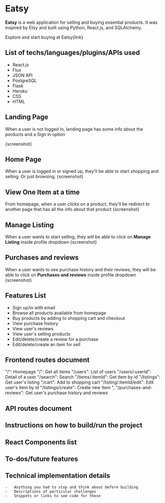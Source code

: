 # Eatsy

**Eatsy** is a web application for selling and buying essential products. It was inspired by Etsy and built using Python, React.js, and SQLAlchemy.

Explore and start buying at Eatsy{link}

## List of techs/languages/plugins/APIs used
-   React.js
-   Flux
-   JSON API
-   PostgreSQL
-   Flask
-   Heroku
- CSS
- HTML

## Landing Page

When a user is not logged in, landing page has some info about the porducts and a Sign in option

{screenshot}


## Home Page

When a user is logged in or signed up, they'll be able to start shopping and selling. Or just browsing.
{screenshot}

## View One Item at a time

From homepage, when a user clicks on a product, they'll be redirect to another page that has all the info about that product
{screenshot}

## Manage Listing

When a user wants to start selling, they will be able to click on **Manage Listing** inside profile dropdown
{screenshot}

## Purchases and reviews

When a user wants to see purchase history and their reviews, they will be able to click on **Purchases and reviews** inside profile dropdown
{screenshot}


## Features List

-   Sign up/in with email
-   Browse all products available from homepage
-   Buy products by adding to shopping cart and checkout
-  View purchase history
-  View user's reviews
- View user's selling products
-  Edit/delete/create a review for a purchase
-  Edit/delete/create an item for sell


## Frontend routes document
 "/": Homepage
 "/":     Get all items
  "/users":    List of users
  "/users/:userId":   Detail of a user
  "/search":     Search
  "/items/:itemId":    Get item by id
  "/listings":    Get user's listing
  "/cart":    Add to shopping cart
  "/listing/:itemId/edit":   Edit user's item by id
  "/listings/create":   Create new item  ",
  "/purchases-and-reviews": Get user's purchase history and reviews

## API routes document


## Instructions on how to build/run the project

## React Components list

## To-dos/future features

## Technical implementation details
    -   Anything you had to stop and think about before building
    -   Descriptions of particular challenges
    -   Snippets or links to see code for these
